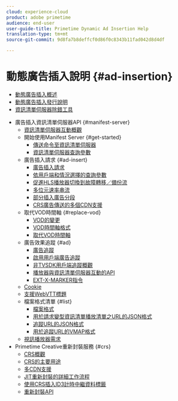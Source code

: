 ```yaml
---
cloud: experience-cloud
product: adobe primetime
audience: end-user
user-guide-title: Primetime Dynamic Ad Insertion Help
translation-type: tm+mt
source-git-commit: 9d8fa7b8deffcf0d86f0c8343b11fad042d8d4df

---
```



# 動態廣告插入說明 {#ad-insertion}

+ [動態廣告插入概述](home.md)
+ [動態廣告插入發行說明](https://docs.adobe.com/content/help/en/primetime/release-notes/ptai/ptai-19x-release-notes.html)
+ [資訊清單伺服器除錯工具](manifest-server-debugging-tool.md)
<!-- + [Server Side Ad Insertion debugging dashboard](ssai-debugging-dashboard.md)-->
+ 廣告插入資訊清單伺服器API {#manifest-server}
   + [資訊清單伺服器互動概觀](msapi-topics/ms-overview.md)
   + 開始使用Manifest Server {#get-started}
      + [傳送命令至資訊清單伺服器](msapi-topics/ms-getting-started/ms-sending-cmd.md)
      + [資訊清單伺服器查詢參數](msapi-topics/ms-getting-started/ms-api-query-params.md)
   + 廣告插入請求 {#ad-insert}
      + [廣告插入請求](msapi-topics/ms-insert-ads/ms-ad-insert.md)
      + [依用戶端和情況選擇的查詢參數](msapi-topics/ms-insert-ads/ms-api-query-param-situation.md)
      + [促進HLS播放器切換到故障轉移／備份流](msapi-topics/ms-insert-ads/hls-switching-to-failover.md)
      + [多位元速率串流](msapi-topics/ms-insert-ads/ms-api-mbr-streams.md)
      + [部分插入廣告分段](msapi-topics/ms-insert-ads/partial-ad-break-insetion.md)
      + [CRS廣告傳送的多個CDN支援](msapi-topics/ms-insert-ads/ms-api-multi-cdns-for-crs.md)
   + 取代VOD時間軸 {#replace-vod}
      + [VOD的變更](msapi-topics/ms-changes-vod-timeline/ms-replace-vod-timeline.md)
      + [VOD時間軸格式](msapi-topics/ms-changes-vod-timeline/ms-api-timeline-format.md)
      + [取代VOD時間軸](msapi-topics/ms-changes-vod-timeline/t-ms-replace-vod-timeline.md)
   + 廣告效果追蹤 {#ad}
      + [廣告追蹤](msapi-topics/ms-at-effectiveness/ms-at-overview.md)
      + [啟用用戶端廣告追蹤](msapi-topics/ms-at-effectiveness/ms-enable-client-side-ad-tracking.md)
      + [非TVSDK用戶端追蹤概觀](msapi-topics/ms-at-effectiveness/notvsdk-csat-overview.md)
      + [播放器與資訊清單伺服器互動的API](msapi-topics/ms-at-effectiveness/notvsdk-csat-ms-interface.md)
      + [EXT-X-MARKER指令](msapi-topics/ms-at-effectiveness/ms-api-playlists.md)
   + [Cookie](msapi-topics/ms-cookies.md)
   + [支援WebVTT標題](msapi-topics/ms-webvtt-captions.md)
   + 檔案格式清單 {#list}
      + [檔案格式](msapi-topics/ms-list-file-formats/ms-api-file-formats.md)
      + [用於請求變型資訊清單播放清單之URL的JSON格式](msapi-topics/ms-list-file-formats/ms-json-m3u8.md)
      + [追蹤URL的JSON格式](msapi-topics/ms-list-file-formats/notvsdk-csat-sidecar.md)
      + [用於追蹤URL的VMAP格式](msapi-topics/ms-list-file-formats/notvsdk-csat-vmap.md)
   + [視訊播放器需求](msapi-topics/ms-player-req.md)
+ Primetime Creative重新封裝服務 {#crs}
   + [CRS概觀](creative-repackaging-service/crs-overview.md)
   + [CRS的主要用途](creative-repackaging-service/jit-async-hls-conv.md)
   + [多CDN支援](creative-repackaging-service/multi-cdn-supportt.md)
   + [JIT重新封裝的詳細工作流程](creative-repackaging-service/jit-repackage.md)
   + [使用CRS插入ID3計時中繼資料標籤](creative-repackaging-service/inject-id3.md)
   + [重新封裝API](creative-repackaging-service/api-repackage.md)
